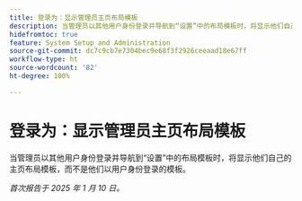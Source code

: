 ```yaml
---
title: 登录为：显示管理员主页布局模板
description: 当管理员以其他用户身份登录并导航到“设置”中的布局模板时，将显示他们自己的主页布局模板，而不是他们以用户身份登录的模板。
hidefromtoc: true
feature: System Setup and Administration
source-git-commit: dc7c9cb7e7304bec9e68f3f2926ceeaad18e67ff
workflow-type: ht
source-wordcount: '82'
ht-degree: 100%

---
```


# 登录为：显示管理员主页布局模板

当管理员以其他用户身份登录并导航到“设置”中的布局模板时，将显示他们自己的主页布局模板，而不是他们以用户身份登录的模板。

_首次报告于 2025 年 1 月 10 日。_
